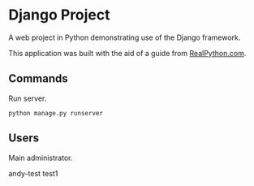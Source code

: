 # Django Project

A web project in Python demonstrating use of the Django framework.

This application was built with the aid of a guide from [RealPython.com](https://realpython.com/get-started-with-django-1/#add-bootstrap-to-your-app).

## Commands

Run server.

```
python manage.py runserver
```

## Users
Main administrator.

andy-test
test1
